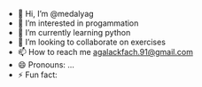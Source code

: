 - 👋 Hi, I’m @medalyag
- 👀 I’m interested in progammation
- 🌱 I’m currently learning python
- 💞️ I’m looking to collaborate on exercises 
- 📫 How to reach me agalackfach.91@gmail.com
- 😄 Pronouns: ...
- ⚡ Fun fact: 

<!---
medalyag/medalyag is a ✨ special ✨ repository because its `README.md` (this file) appears on your GitHub profile.
You can click the Preview link to take a look at your changes.
--->
